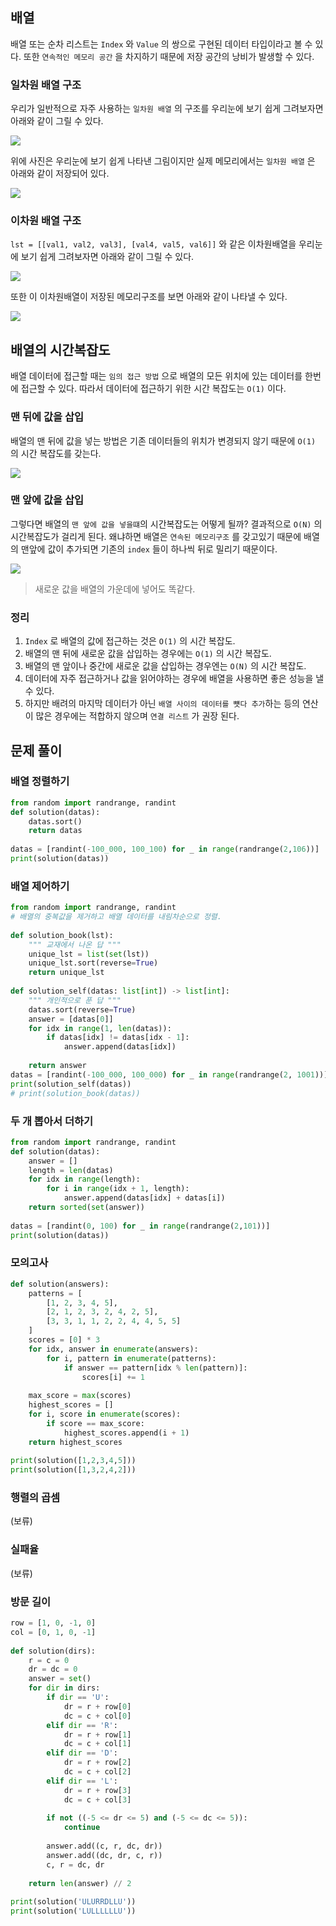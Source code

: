 ## 배열

배열 또는 순차 리스트는 `Index`  와 `Value` 의 쌍으로 구현된 데이터 타입이라고 볼 수 있다.  또한 `연속적인 메모리 공간` 을 차지하기 때문에 저장 공간의 낭비가 발생할 수 있다.

###  일차원 배열 구조

우리가 일반적으로 자주 사용하는 `일차원 배열` 의 구조를 우리눈에 보기 쉽게 그려보자면 아래와 같이 그릴 수 있다.

![](https://raw.githubusercontent.com/Revi1337/BlogImageFactory/main/algorithm/3_array/Pasted%20image%2020240112214752.png)


위에 사진은 우리눈에 보기 쉽게 나타낸 그림이지만 실제 메모리에서는 `일차원 배열` 은  아래와 같이 저장되어 있다.

![](https://raw.githubusercontent.com/Revi1337/BlogImageFactory/main/algorithm/3_array/Pasted%20image%2020240112220201.png)

### 이차원 배열 구조

`lst = [[val1, val2, val3], [val4, val5, val6]]`  와 같은 이차원배열을 우리눈에 보기 쉽게 그려보자면 아래와 같이 그릴 수 있다.

![](https://raw.githubusercontent.com/Revi1337/BlogImageFactory/main/algorithm/3_array/Pasted%20image%2020240112223546.png)


또한 이 이차원배열이 저장된 메모리구조를 보면 아래와 같이 나타낼 수 있다.

![](https://raw.githubusercontent.com/Revi1337/BlogImageFactory/main/algorithm/3_array/Pasted%20image%2020240112223935.png)

## 배열의 시간복잡도

배열 데이터에 접근할 때는 `임의 접근 방법` 으로 배열의 모든 위치에 있는 데이터를 한번에 접근할 수 있다. 따라서 데이터에 접근하기 위한 시간 복잡도는 `O(1)` 이다.

### 맨 뒤에 값을 삽입 

배열의 맨 뒤에 값을 넣는 방법은 기존 데이터들의 위치가 변경되지 않기 때문에 `O(1)` 의 시간 복잡도를 갖는다.

![](https://raw.githubusercontent.com/Revi1337/BlogImageFactory/main/algorithm/3_array/Pasted%20image%2020240112225019.png)

### 맨 앞에 값을 삽입

그렇다면 배열의 `맨 앞에 값을 넣을떄`의 시간복잡도는 어떻게 될까?  결과적으로 `O(N)` 의 시간복잡도가 걸리게 된다. 왜냐하면 배열은 `연속된 메모리구조` 를 갖고있기 때문에 배열의 맨앞에 값이 추가되면 기존의 `index` 들이 하나씩 뒤로 밀리기 때문이다.

![](https://raw.githubusercontent.com/Revi1337/BlogImageFactory/main/algorithm/3_array/Pasted%20image%2020240112225515.png)

> 새로운 값을 배열의 가운데에 넣어도 똑같다.

### 정리

1. `Index` 로 배열의 값에 접근하는 것은 `O(1)` 의 시간 복잡도.
2. 배열의 맨 뒤에 새로운 값을 삽입하는 경우에는 `O(1)` 의 시간 복잡도.
3. 배열의 맨 앞이나 중간에 새로운 값을 삽입하는 경우엔는 `O(N)` 의 시간 복잡도.
4. 데이터에 자주 접근하거나 값을 읽어야하는 경우에 배열을 사용하면 좋은 성능을 낼 수 있다.
5. 하지만 배려의 마지막 데이터가 아닌 `배열 사이의 데이터를 뻇다 추가`하는 등의 연산이 많은 경우에는 적합하지 않으며 `연결 리스트` 가 권장 된다.


## 문제 풀이

### 배열 정렬하기

```python  
from random import randrange, randint  
def solution(datas):  
    datas.sort()  
    return datas  
  
datas = [randint(-100_000, 100_100) for _ in range(randrange(2,106))]  
print(solution(datas))  
```

### 배열 제어하기

```python  
from random import randrange, randint  
# 배열의 중복값을 제거하고 배열 데이터를 내림차순으로 정렬.  
  
def solution_book(lst):  
    """ 교재에서 나온 답 """    
    unique_lst = list(set(lst))
    unique_lst.sort(reverse=True)
    return unique_lst  
  
def solution_self(datas: list[int]) -> list[int]:
    """ 개인적으로 푼 답 """
    datas.sort(reverse=True)
    answer = [datas[0]]  
    for idx in range(1, len(datas)):
        if datas[idx] != datas[idx - 1]:  
            answer.append(datas[idx])  
  
    return answer  
datas = [randint(-100_000, 100_000) for _ in range(randrange(2, 1001))]  
print(solution_self(datas))  
# print(solution_book(datas))  
```

### 두 개 뽑아서 더하기

```python  
from random import randrange, randint  
def solution(datas):  
    answer = []  
    length = len(datas)  
    for idx in range(length):  
        for i in range(idx + 1, length):  
            answer.append(datas[idx] + datas[i])  
    return sorted(set(answer))  
  
datas = [randint(0, 100) for _ in range(randrange(2,101))]  
print(solution(datas))  
```

### 모의고사

```python  
def solution(answers):  
    patterns = [
	    [1, 2, 3, 4, 5],
	    [2, 1, 2, 3, 2, 4, 2, 5],
	    [3, 3, 1, 1, 2, 2, 4, 4, 5, 5]
    ]    
    scores = [0] * 3    
    for idx, answer in enumerate(answers):        
	    for i, pattern in enumerate(patterns):           
		    if answer == pattern[idx % len(pattern)]:                
			    scores[i] += 1    
			                   
	max_score = max(scores)  
    highest_scores = []    
    for i, score in enumerate(scores):        
	    if score == max_score:            
		    highest_scores.append(i + 1)    
	return highest_scores  
  
print(solution([1,2,3,4,5]))  
print(solution([1,3,2,4,2]))  
```

### 행렬의 곱셈

(보류)

### 실패율

(보류)

### 방문 길이

```python  
row = [1, 0, -1, 0]  
col = [0, 1, 0, -1]  
  
def solution(dirs):  
    r = c = 0
    dr = dc = 0    
    answer = set()    
    for dir in dirs:        
	    if dir == 'U':            
		    dr = r + row[0]            
		    dc = c + col[0]        
		elif dir == 'R':            
			dr = r + row[1]            
			dc = c + col[1]        
		elif dir == 'D':            
			dr = r + row[2]            
			dc = c + col[2]        
		elif dir == 'L':            
			dr = r + row[3]            
			dc = c + col[3]  
			
        if not ((-5 <= dr <= 5) and (-5 <= dc <= 5)):            
	        continue  
	        
        answer.add((c, r, dc, dr))        
        answer.add((dc, dr, c, r))  
        c, r = dc, dr  
        
    return len(answer) // 2 
     
print(solution('ULURRDLLU'))  
print(solution('LULLLLLLU'))
```

